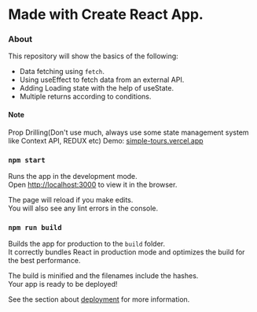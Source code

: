 # Made with Create React App.

### About

This repository will show the basics of the following:
 - Data fetching using `fetch`.
 - Using useEffect to fetch data from an external API.
 - Adding Loading state with the help of useState.
 - Multiple returns according to conditions. 

#### Note
Prop Drilling(Don't use much, always use some state management system like Context API, REDUX etc)
Demo: [simple-tours.vercel.app](https://https://simple-tours.vercel.app/)

### `npm start`

Runs the app in the development mode.\
Open [http://localhost:3000](http://localhost:3000) to view it in the browser.

The page will reload if you make edits.\
You will also see any lint errors in the console.
### `npm run build`

Builds the app for production to the `build` folder.\
It correctly bundles React in production mode and optimizes the build for the best performance.

The build is minified and the filenames include the hashes.\
Your app is ready to be deployed!

See the section about [deployment](https://facebook.github.io/create-react-app/docs/deployment) for more information.